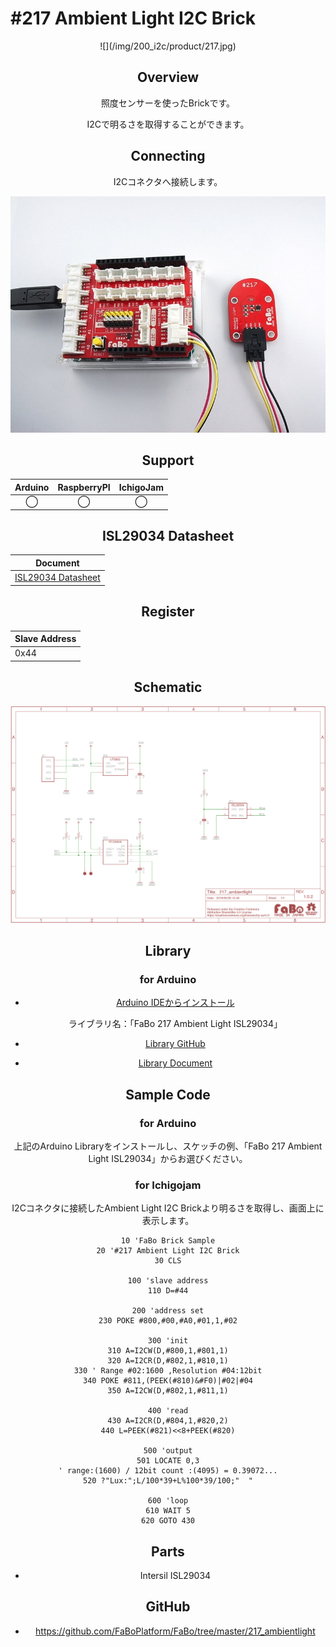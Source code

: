 # #217 Ambient Light I2C Brick

<center>![](/img/200_i2c/product/217.jpg)
<!--COLORME-->

## Overview
照度センサーを使ったBrickです。

I2Cで明るさを取得することができます。

## Connecting
I2Cコネクタへ接続します。

![](/img/200_i2c/connect/217_ambientlight_connect.jpg)

## Support
|Arduino|RaspberryPI|IchigoJam|
|:--:|:--:|:--:|
|◯|◯|◯|

## ISL29034 Datasheet
| Document |
| -- |
| [ISL29034 Datasheet](http://www.intersil.com/content/dam/Intersil/documents/isl2/isl29034.pdf) |

## Register
| Slave Address |
| -- |
| 0x44 |

## Schematic
![](/img/200_i2c/schematic/217_ambientlight.png)

## Library
### for Arduino
- [Arduino IDEからインストール](http://fabo.io/library_install.html)

  ライブラリ名：「FaBo 217 Ambient Light ISL29034」

- [Library GitHub](https://github.com/FaBoPlatform/FaBoAmbientLight-ISL29034-Library)
- [Library Document](http://fabo.io/doxygen/FaBoAmbientLight-ISL29034-Library/)

## Sample Code
### for Arduino
上記のArduino Libraryをインストールし、スケッチの例、「FaBo 217 Ambient Light ISL29034」からお選びください。

### for Ichigojam
I2Cコネクタに接続したAmbient Light I2C Brickより明るさを取得し、画面上に表示します。
```
10 'FaBo Brick Sample
20 '#217 Ambient Light I2C Brick
30 CLS

100 'slave address
110 D=#44

200 'address set
230 POKE #800,#00,#A0,#01,1,#02

300 'init
310 A=I2CW(D,#800,1,#801,1)
320 A=I2CR(D,#802,1,#810,1)
330 ' Range #02:1600 ,Resolution #04:12bit
340 POKE #811,(PEEK(#810)&#F0)|#02|#04
350 A=I2CW(D,#802,1,#811,1)

400 'read
430 A=I2CR(D,#804,1,#820,2)
440 L=PEEK(#821)<<8+PEEK(#820)

500 'output
501 LOCATE 0,3
' range:(1600) / 12bit count :(4095) = 0.39072...
520 ?"Lux:";L/100*39+L%100*39/100;"  "

600 'loop
610 WAIT 5
620 GOTO 430
```

## Parts
- Intersil ISL29034

## GitHub
- https://github.com/FaBoPlatform/FaBo/tree/master/217_ambientlight
